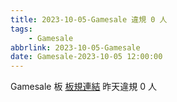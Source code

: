 ```yaml
---
title: 2023-10-05-Gamesale 違規 0 人
tags:
    - Gamesale
abbrlink: 2023-10-05-Gamesale
date: Gamesale-2023-10-05 12:00:00
---
```

Gamesale 板 [板規連結](https://www.ptt.cc/bbs/Gossiping/M.1637425085.A.07D.html)
昨天違規 0 人
